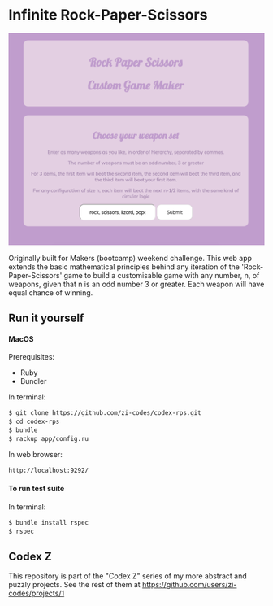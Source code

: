 # Infinite Rock-Paper-Scissors

![Image screenshot](/screenshot.png)

Originally built for Makers (bootcamp) weekend challenge. This web app extends the basic mathematical principles behind any iteration of the 'Rock-Paper-Scissors' game to build a customisable game with any number, n, of weapons, given that n is an odd number 3 or greater. Each weapon will have equal chance of winning.

## Run it yourself

#### MacOS
Prerequisites:
- Ruby
- Bundler

In terminal:
```sh
$ git clone https://github.com/zi-codes/codex-rps.git
$ cd codex-rps
$ bundle
$ rackup app/config.ru
```

In web browser:
```sh
http://localhost:9292/
```

#### To run test suite
In terminal:
```sh
$ bundle install rspec
$ rspec
```

## Codex Z
This repository is part of the "Codex Z" series of my more abstract and puzzly projects. See the rest of them at https://github.com/users/zi-codes/projects/1
